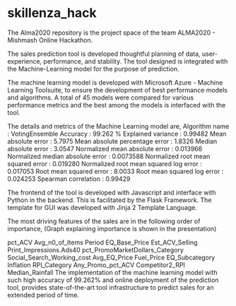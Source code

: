 # skillenza_hack

The Alma2020 repository is the project space of the team ALMA2020 - Mishmash Online Hackathon.

The sales prediction tool is developed thoughtful planning of data, user-experience, performance, and stability. The tool designed is integrated with the Machine-Learning model for the purpose of prediction.

The machine learning model is developed with Microsoft Azure - Machine Learning Toolsuite, to ensure the development of best performance models and algorithms. A total of 45 models were compared for various performance metrics and the best among the models is interfaced with the tool.

The details and metrics of the Machine Learning model are,
Algorithm name : VotingEnsemble
Accuracy : 99.262 %
Explained variance : 0.99482
Mean absolute error : 5.7975
Mean absolute percentage error : 1.8326
Median absolute error : 3.0547
Normalized mean absolute error : 0.013966
Normalized median absolute error : 0.0073588
Normalized root mean squared error : 0.019280
Normalized root mean squared log error : 0.017053
Root mean squared error : 8.0033
Root mean squared log error : 0.024253
Spearman correlation : 0.99429

The frontend of the tool is developed with Javascript and interface with Python in the backend. This is facilitated by the Flask Framework.
The template for GUI was developed with Jinja 2 Template Language.

The most driving features of the sales are in the following order of importance,
(Graph explaining importance is shown in the presentation)

pct_ACV
Avg_n0_of_Items
Period
EQ_Base_Price
Est_ACV_Selling
Print_Impressions.Ads40
pct_PromoMarketDollars_Category
Social_Search_Working_cost
Avg_EQ_Price
Fuel_Price
EQ_Subcategory
Inflation
RPI_Category
Any_Promo_pct_ACV
Competitor2_RPI
Median_Rainfall
The implementation of the machine learning model with such high accuracy of 99.262% and online deployment of the prediction tool, provides state-of-the-art tool infrastructure to predict sales for an extended period of time.

